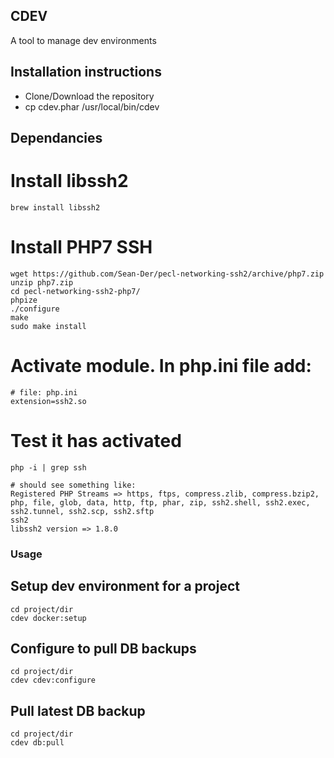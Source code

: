## CDEV
A tool to manage dev environments

## Installation instructions
- Clone/Download the repository
- cp cdev.phar /usr/local/bin/cdev


## Dependancies

# Install libssh2
```
brew install libssh2
```

# Install PHP7 SSH
```
wget https://github.com/Sean-Der/pecl-networking-ssh2/archive/php7.zip
unzip php7.zip
cd pecl-networking-ssh2-php7/
phpize
./configure
make
sudo make install
```

# Activate module. In php.ini file add:
```
# file: php.ini
extension=ssh2.so
```

# Test it has activated
```
php -i | grep ssh

# should see something like:
Registered PHP Streams => https, ftps, compress.zlib, compress.bzip2, php, file, glob, data, http, ftp, phar, zip, ssh2.shell, ssh2.exec, ssh2.tunnel, ssh2.scp, ssh2.sftp
ssh2
libssh2 version => 1.8.0
```

### Usage
## Setup dev environment for a project
```
cd project/dir
cdev docker:setup
```

## Configure to pull DB backups
```
cd project/dir
cdev cdev:configure
```

## Pull latest DB backup
```
cd project/dir
cdev db:pull
```

